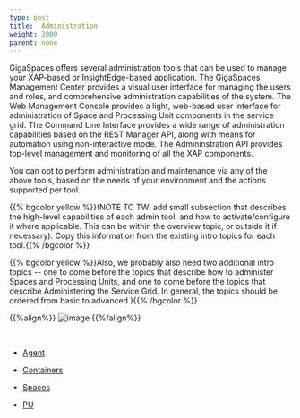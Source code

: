 ```yaml
---
type: post
title:  Administration
weight: 2000
parent: none
---
```


GigaSpaces offers several administration tools that can be used to manage your XAP-based or InsightEdge-based application. The GigaSpaces Management Center provides a visual user interface for managing the users and roles, and comprehensive administration capabilities of the system. The Web Management Console provides a light, web-based user interface for administration of Space and Processing Unit components in the service grid. The Command Line Interface provides a wide range of administration capabilities based on the REST Manager API, along with means for automation using non-interactive mode. The Admininstration API provides top-level management and monitoring of all the XAP components.

You can opt to perform administration and maintenance via any of the above tools, based on the needs of your environment and the actions supported per tool.

{{% bgcolor yellow %}}(NOTE TO TW: add small subsection that describes the high-level capabilities of each admin tool, and how to activate/configure it where applicable. This can be within the overview topic, or outside it if necessary). Copy this information from the existing intro topics for each tool.{{% /bgcolor %}}

{{% bgcolor yellow %}}Also, we probably also need two additional intro topics -- one to come before the topics that describe how to administer Spaces and Processing Units, and one to come before the topics that describe Administering the Service Grid. In general, the topics should be ordered from basic to advanced.){{% /bgcolor %}}

{{%align%}}
![image](/attachment_files/admin/xap-cli.png)
{{%/align%}}


<br>


- [Agent](/howto/admin-tools-service-grid.html)

- [Containers](/howto/admin-tools-container.html)

- [Spaces](/howto/admin-tools-space.html)

- [PU](/howto/admin-tools-pu.html)
 
  
